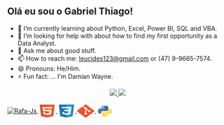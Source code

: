 ## Olá eu sou o Gabriel Thiago!
- 🌱 I’m currently learning about Python, Excel, Power BI, SQL and VBA.
- 🤔 I’m looking for help with about how to find my first opportunity as a Data Analyst.
- 💬 Ask me about good stuff.
- 📫 How to reach me: leucides123@gmail.com or (47) 9-9665-7574.
- 😄 Pronouns: He/Him.
- ⚡ Fun fact: ... I'm Damian Wayne.

 <div align="center">
  <a href="https://github.com/Gabrielxdev">
  <img height="150em" src="https://github-readme-stats.vercel.app/api?username=Gabrielxdev&show_icons=true&theme=dracula&include_all_commits=true&count_private=true"/>
  <img height="150em" src="https://github-readme-stats.vercel.app/api/top-langs/?username=Gabrielxdev&layout=compact&langs_count=7&theme=dracula"/>
 </div> 
  
  <div style="display: inline_block" ><br>
  <img align="center" alt="Rafa-Js" height="30" width="40" src="https://raw.githubusercontent.com/devicons/devicon/master/icons/sql/sql-plain.svg">
  <img align="center" alt="Rafa-HTML" height="30" width="40" src="https://raw.githubusercontent.com/devicons/devicon/master/icons/html5/html5-original.svg">
  <img align="center" alt="Rafa-CSS" height="30" width="40" src="https://raw.githubusercontent.com/devicons/devicon/master/icons/css3/css3-original.svg">
  <img align="center" alt="Rafa-Git" height="30" width="40" src="https://raw.githubusercontent.com/devicons/devicon/master/icons/git/git-original.svg">
  <img align="center" alt="Rafa-Java" height="30" width="40" src="https://raw.githubusercontent.com/devicons/devicon/master/icons/python/python-original.svg">
 
 
  </div>
  
   
  

 
</div>

